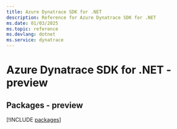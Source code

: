 ```yaml
---
title: Azure Dynatrace SDK for .NET
description: Reference for Azure Dynatrace SDK for .NET
ms.date: 01/03/2025
ms.topic: reference
ms.devlang: dotnet
ms.service: dynatrace
---
```

# Azure Dynatrace SDK for .NET - preview
## Packages - preview
[!INCLUDE [packages](dynatrace-index.md)]